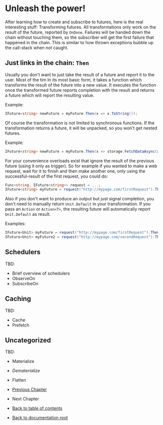 # Unleash the power!

After learning how to create and subscribe to futures, here is the real interesting stuff: Transforming futures.
All transformations only work on the result of the future, reported by `OnDone`.
Failures will be handed down the chain without touching them, so the subscriber will get the first failure that happened in the chain.
This is similar to how thrown exceptions bubble up the call-stack when not caught.

## Just links in the chain: `Then`

Usually you don't want to just take the result of a future and report it to the user.
Most of the tim
In its most basic form, it takes a function which transforms the result of the future into a new value.
It executes the function once the transformed future reports completion with the result and returns a future which will report the resulting value.

Example: 
```C#
IFuture<string> newFuture = myFuture.Then(x => x.ToString());
```

Of course the transformation is not limited to synchronous functions.
If the transformation returns a future, it will be unpacked, so you won't get nested futures.

Example:
```C#
IFuture<string> newFuture = myFuture.Then(x => storage.FetchDataAsync(x).ToFuture());
```

For your convenience overloads exist that ignore the result of the previous future (using it only as trigger).
So for example if you wanted to make a web request, wait for it to finish and then make another one, only using the successful-result of the first request, you could do:

```C#
Func<string, IFuture<string>> request = ...;
IFuture<string> myFuture = request("http://mypage.com/firstRequest").Then(() => request("http://mypage.com/secondRequest"));
```

Also if you don't want to produce an output but just signal completion, you don't need to manually return `Unit.Default` in your transformation.
If you pass an `Action` or `Action<T>`, the resulting future will automatically report `Unit.Default` as result.

Examples:
```C#
IFuture<Unit> myFuture = request("http://mypage.com/firstRequest").Then(x => Console.WriteLine(x));
IFuture<Unit> myFuture2 = request("http://mypage.com/secondRequest").Then(() => Console.WriteLine("Done"));
```

## Schedulers

TBD:

* Brief overview of schedulers
* ObserveOn
* SubscribeOn

## Caching

TBD:

* Cache
* Prefetch

## Uncategorized

TBD:

* Materialize
* _Dematerialize_
* Flatten


* [Previous Chapter](Subscribing.md)
* Next Chapter
* [Back to table of contents](README.md) 
* [Back to documentation root](../README.md)